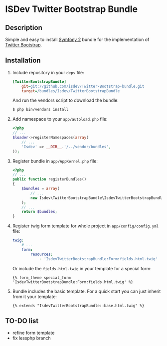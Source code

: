 ISDev Twitter Bootstrap Bundle
==============================

Description
-----------

Simple and easy to install [Symfony 2](http://symfony.com/) bundle for the implementation of [Twitter Bootstrap](http://twitter.github.com/bootstrap/).

Installation
------------

1. Include repository in your `deps` file:

    ``` ini
    [TwitterBootstrapBundle]
        git=git://github.com/isdev/Twitter-Bootstrap-bundle.git
        target=/bundles/Isdev/TwitterBootstrapBundle
    ```

    And run the vendors script to download the bundle:

    ``` bash
    $ php bin/vendors install
    ```

2. Add namespace to your `app/autoload.php` file:

    ``` php
    <?php
    // ...
    $loader->registerNamespaces(array(
        // ...
        'Isdev' => __DIR__.'/../vendor/bundles',
    ));
    ```

3. Register bundle in `app/AppKernel.php` file:

    ``` php
    <?php
    // ...
    public function registerBundles()
    {
        $bundles = array(
            // ...
            new Isdev\TwitterBootstrapBundle\IsdevTwitterBootstrapBundle(),
        );
        // ...
        return $bundles;
    }
    ```

4. Register twig form template for whole project in `app/config/config.yml` file:

    ``` yaml
    twig:
        # ...
        form:
            resources:
                - 'IsdevTwitterBootstrapBundle:Form:fields.html.twig'
    ```

    Or include the `fields.html.twig` in your template for a special form:

    ``` jinja
    {% form_theme special_form 'IsdevTwitterBootstrapBundle:Form:fields.html.twig' %}
    ```

5. Bundle includes the basic template. For a quick start you can just inherit from it your template:

    ``` jinja
    {% extends "IsdevTwitterBootstrapBundle::base.html.twig" %}
    ```

TO-DO list
----------

- refine form template
- fix lessphp branch